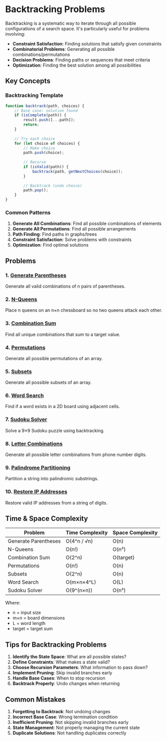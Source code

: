 # Backtracking Problems

Backtracking is a systematic way to iterate through all possible configurations of a search space. It's particularly useful for problems involving:

- **Constraint Satisfaction**: Finding solutions that satisfy given constraints
- **Combinatorial Problems**: Generating all possible combinations/permutations
- **Decision Problems**: Finding paths or sequences that meet criteria
- **Optimization**: Finding the best solution among all possibilities

## Key Concepts

### Backtracking Template
```javascript
function backtrack(path, choices) {
    // Base case: solution found
    if (isComplete(path)) {
        result.push([...path]);
        return;
    }
    
    // Try each choice
    for (let choice of choices) {
        // Make choice
        path.push(choice);
        
        // Recurse
        if (isValid(path)) {
            backtrack(path, getNextChoices(choice));
        }
        
        // Backtrack (undo choice)
        path.pop();
    }
}
```

### Common Patterns
1. **Generate All Combinations**: Find all possible combinations of elements
2. **Generate All Permutations**: Find all possible arrangements
3. **Path Finding**: Find paths in graphs/trees
4. **Constraint Satisfaction**: Solve problems with constraints
5. **Optimization**: Find optimal solutions

## Problems

### 1. [Generate Parentheses](./GenerateParentheses.md)
Generate all valid combinations of n pairs of parentheses.

### 2. [N-Queens](./NQueens.md)
Place n queens on an n×n chessboard so no two queens attack each other.

### 3. [Combination Sum](./CombinationSum.md)
Find all unique combinations that sum to a target value.

### 4. [Permutations](./Permutations.md)
Generate all possible permutations of an array.

### 5. [Subsets](./Subsets.md)
Generate all possible subsets of an array.

### 6. [Word Search](./WordSearch.md)
Find if a word exists in a 2D board using adjacent cells.

### 7. [Sudoku Solver](./SudokuSolver.md)
Solve a 9×9 Sudoku puzzle using backtracking.

### 8. [Letter Combinations](./LetterCombinations.md)
Generate all possible letter combinations from phone number digits.

### 9. [Palindrome Partitioning](./PalindromePartitioning.md)
Partition a string into palindromic substrings.

### 10. [Restore IP Addresses](./RestoreIPAddresses.md)
Restore valid IP addresses from a string of digits.

## Time & Space Complexity

| Problem | Time Complexity | Space Complexity |
|---------|----------------|------------------|
| Generate Parentheses | O(4^n / √n) | O(n) |
| N-Queens | O(n!) | O(n²) |
| Combination Sum | O(2^n) | O(target) |
| Permutations | O(n!) | O(n) |
| Subsets | O(2^n) | O(n) |
| Word Search | O(m×n×4^L) | O(L) |
| Sudoku Solver | O(9^(n×n)) | O(n²) |

Where:
- n = input size
- m×n = board dimensions
- L = word length
- target = target sum

## Tips for Backtracking Problems

1. **Identify the State Space**: What are all possible states?
2. **Define Constraints**: What makes a state valid?
3. **Choose Recursion Parameters**: What information to pass down?
4. **Implement Pruning**: Skip invalid branches early
5. **Handle Base Cases**: When to stop recursion
6. **Backtrack Properly**: Undo changes when returning

## Common Mistakes

1. **Forgetting to Backtrack**: Not undoing changes
2. **Incorrect Base Case**: Wrong termination condition
3. **Inefficient Pruning**: Not skipping invalid branches early
4. **State Management**: Not properly managing the current state
5. **Duplicate Solutions**: Not handling duplicates correctly
